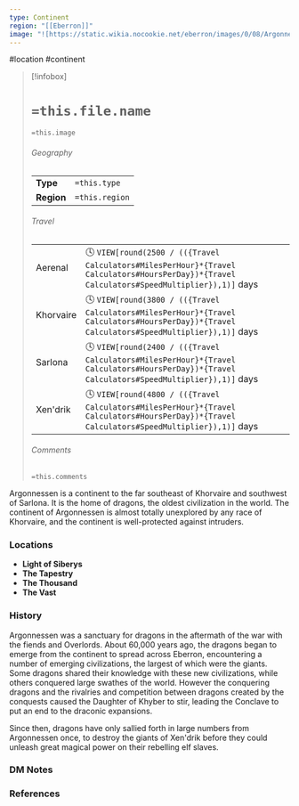 ```yaml
---
type: Continent
region: "[[Eberron]]"
image: "![https://static.wikia.nocookie.net/eberron/images/0/08/Argonnessen.jpg/revision/latest?cb=20210104165529|250](https://static.wikia.nocookie.net/eberron/images/0/08/Argonnessen.jpg/revision/latest?cb=20210104165529)"
---
```


 #location #continent 

> [!infobox]
> # `=this.file.name`
> `=this.image`
> ###### Geography
> |  |  |
> | ---- | ---- |
> | **Type** | `=this.type` |
> | **Region** | `=this.region` |
> ###### Travel
> |  |  |
> | ---- | ---- |
> | Aerenal | 🕓 `VIEW[round(2500 / (({Travel Calculators#MilesPerHour}*{Travel Calculators#HoursPerDay})*{Travel Calculators#SpeedMultiplier}),1)]` days |
> | Khorvaire | 🕓 `VIEW[round(3800 / (({Travel Calculators#MilesPerHour}*{Travel Calculators#HoursPerDay})*{Travel Calculators#SpeedMultiplier}),1)]` days |
> | Sarlona | 🕓 `VIEW[round(2400 / (({Travel Calculators#MilesPerHour}*{Travel Calculators#HoursPerDay})*{Travel Calculators#SpeedMultiplier}),1)]` days |
> | Xen'drik | 🕓 `VIEW[round(4800 / (({Travel Calculators#MilesPerHour}*{Travel Calculators#HoursPerDay})*{Travel Calculators#SpeedMultiplier}),1)]` days |
> ###### Comments
> `=this.comments`

Argonnessen is a continent to the far southeast of Khorvaire and southwest of Sarlona. It is the home of dragons, the oldest civilization in the world. The continent of Argonnessen is almost totally unexplored by any race of Khorvaire, and the continent is well-protected against intruders.

### Locations

* **Light of Siberys**
* **The Tapestry**
* **The Thousand**
* **The Vast**

### History

Argonnessen was a sanctuary for dragons in the aftermath of the war with the fiends and Overlords. About 60,000 years ago, the dragons began to emerge from the continent to spread across Eberron, encountering a number of emerging civilizations, the largest of which were the giants. Some dragons shared their knowledge with these new civilizations, while others conquered large swathes of the world. However the conquering dragons and the rivalries and competition between dragons created by the conquests caused the Daughter of Khyber to stir, leading the Conclave to put an end to the draconic expansions.

Since then, dragons have only sallied forth in large numbers from Argonnessen once, to destroy the giants of Xen'drik before they could unleash great magical power on their rebelling elf slaves.

### DM Notes



### References
